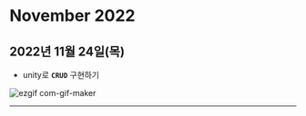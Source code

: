# November 2022

## 2022년 11월 24일(목)
- unity로 **`CRUD`** 구현하기 

![ezgif com-gif-maker](https://user-images.githubusercontent.com/74572293/203623097-8adcb312-bb98-4264-a0bf-210c7248b406.gif)

---



